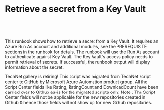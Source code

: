 ﻿Retrieve a secret from a Key Vault
==================================

            

 

 

This runbook shows how to retrieve a secret from a Key Vault. It requires an Azure Run As account and additional modules, see the PREREQUISITE sections in the runbook for details. The runbook will use the Run As account to authenticate against Key Vault.
 The Key Vault's access policy needs to permit retrieval of secrets. If successful, the runbook output will display information about the secret.


        
    
TechNet gallery is retiring! This script was migrated from TechNet script center to GitHub by Microsoft Azure Automation product group. All the Script Center fields like Rating, RatingCount and DownloadCount have been carried over to Github as-is for the migrated scripts only. Note : The Script Center fields will not be applicable for the new repositories created in Github & hence those fields will not show up for new Github repositories.
